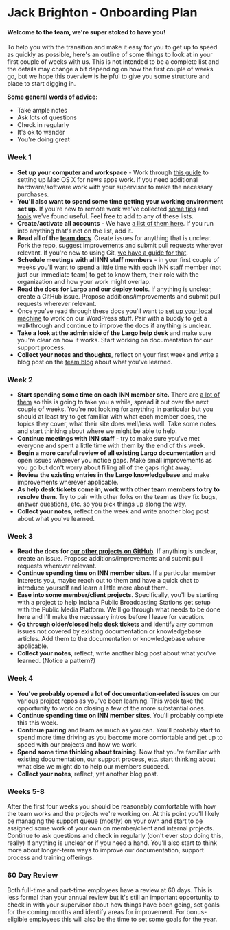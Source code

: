 # Jack Brighton - Onboarding Plan

#### Welcome to the team, we're super stoked to have you!

To help you with the transition and make it easy for you to get up to speed as quickly as possible, here's an outline of some things to look at in your first couple of weeks with us. This is not intended to be a complete list and the details may change a bit depending on how the first couple of weeks go, but we hope this overview is helpful to give you some structure and place to start digging in. 

**Some general words of advice:**

- Take ample notes
- Ask lots of questions
- Check in regularly
- It's ok to wander
- You're doing great


### Week 1

- **Set up your computer and workspace** - Work through [this guide](/staffing/onboarding/os-x-setup.md) to setting up Mac OS X for news apps work. If you need additional hardware/software work with your supervisor to make the necessary purchases.
- **You'll also want to spend some time getting your working environment set up.** If you're new to remote work we've collected [some tips](/how-we-work/remote-work.md) and [tools](/how-we-work/tools.md) we've found useful. Feel free to add to any of these lists.
- **Create/activate all accounts** - We have [a list of them here](/staffing/onboarding/accounts.md). If you run into anything that's not on the list, add it.
- **Read all of the [team docs](http://github.com/inn/docs)**. Create issues for anything that is unclear. Fork the repo, suggest improvements and submit pull requests wherever relevant. If you're new to using Git, [we have a guide for that](/how-to-work-with-us/via-github.md).
- **Schedule meetings with all INN staff members** - in your first couple of weeks you'll want to spend a little time with each INN staff member (not just our immediate team) to get to know them, their role with the organization and how your work might overlap.
- **Read the docs for [Largo](http://largo.readthedocs.org) and our [deploy tools](https://github.com/INN/deploy-tools)**. If anything is unclear, create a GitHub issue. Propose additions/improvements and submit pull requests wherever relevant.
- Once you've read through these docs you'll want to [set up your local machine](/projects/largo/umbrella-setup.md) to work on our WordPress stuff. Pair with a buddy to get a walkthrough and continue to improve the docs if anything is unclear.
- **Take a look at the admin side of the Largo help desk** and make sure you're clear on how it works. Start working on documentation for our support process.
- **Collect your notes and thoughts**, reflect on your first week and write a blog post on the [team blog](http://nerds.inn.org) about what you've learned.

### Week 2

- **Start spending some time on each INN member site.** There are [a lot of them](http://inn.org/members) so this is going to take you a while, spread it out over the next couple of weeks. You're not looking for anything in particular but you should at least try to get familiar with what each member does, the topics they cover, what their site does well/less well. Take some notes and start thinking about where we might be able to help.
- **Continue meetings with INN staff** - try to make sure you've met everyone and spent a little time with them by the end of this week.
- **Begin a more careful review of all existing Largo documentation** and open issues wherever you notice gaps. Make small improvements as you go but don't worry about filling all of the gaps right away.
- **Review the existing entries in the Largo knowledgebase** and make improvements wherever applicable.
- **As help desk tickets come in, work with other team members to try to resolve them**. Try to pair with other folks on the team as they fix bugs, answer questions, etc. so you pick things up along the way.
- **Collect your notes**, reflect on the week and write another blog post about what you've learned.

### Week 3

- **Read the docs for [our other projects on GitHub](https://github.com/INN)**. If anything is unclear, create an issue. Propose additions/improvements and submit pull requests wherever relevant.
- **Continue spending time on INN member sites**. If a particular member interests you, maybe reach out to them and have a quick chat to introduce yourself and learn a little more about them.
- **Ease into some member/client projects**. Specifically, you'll be starting with a project to help Indiana Public Broadcasting Stations get setup with the Public Media Platform. We'll go through what needs to be done here and I'll make the necessary intros before I leave for vacation.
- **Go through older/closed help desk tickets** and identify any common issues not covered by existing documentation or knowledgebase articles. Add them to the documentation or knowledgebase where applicable.
- **Collect your notes**, reflect, write another blog post about what you've learned. (Notice a pattern?)

### Week 4

- **You've probably opened a lot of documentation-related issues** on our various project repos as you've been learning. This week take the opportunity to work on closing a few of the more substantial ones.
- **Continue spending time on INN member sites**. You'll probably complete this this week.
- **Continue pairing** and learn as much as you can. You'll probably start to spend more time driving as you become more comfortable and get up to speed with our projects and how we work.
- **Spend some time thinking about training**. Now that you're familiar with existing documentation, our support process, etc. start thinking about what else we might do to help our members succeed.
- **Collect your notes**, reflect, yet another blog post.

### Weeks 5-8

After the first four weeks you should be reasonably comfortable with how the team works and the projects we're working on. At this point you'll likely be managing the support queue (mostly) on your own and start to be assigned some work of your own on member/client and internal projects. Continue to ask questions and check in regularly (don't ever stop doing this, really) if anything is unclear or if you need a hand. You'll also start to think more about longer-term ways to improve our documentation, support process and training offerings.

### 60 Day Review

Both full-time and part-time employees have a review at 60 days. This is less formal than your annual review but it's still an important opportunity to check in with your supervisor about how things have been going, set goals for the coming months and identify areas for improvement. For bonus-eligible employees this will also be the time to set some goals for the year.